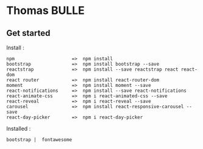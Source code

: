 # Thomas BULLE

## Get started
Install : 

    npm                     =>  npm install
    bootstrap               =>  npm install bootstrap --save
    reactstrap              =>  npm install --save reactstrap react react-dom
    react router            =>  npm install react-router-dom
    moment                  =>  npm install moment --save
    react-notifications     =>  npm install --save react-notifications
    react-animate-css       =>  npm i react-animated-css --save
    react-reveal            =>  npm i react-reveal --save
    carousel                =>  npm install react-responsive-carousel --save
    react-day-picker        =>  npm i react-day-picker
    

Installed :

    bootstrap |  fontawesome
